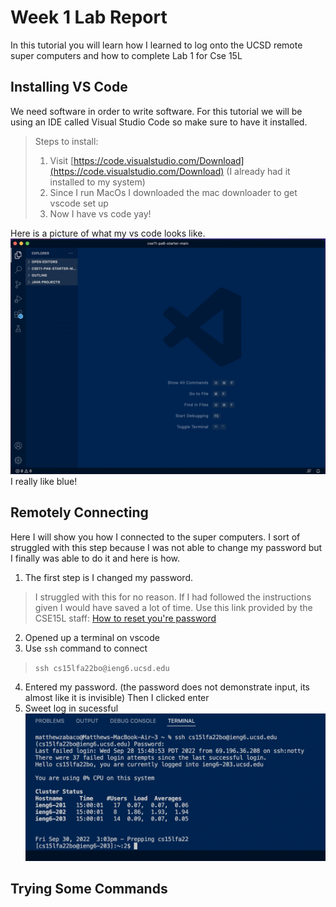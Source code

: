 # Week 1 Lab Report
In this tutorial you will learn how I learned to log onto the UCSD remote super computers and how to complete Lab 1 for Cse 15L
## Installing VS Code
We need software in order to write software. For this tutorial we will be using an IDE called Visual Studio Code so make sure to have it installed.

> Steps to install:
> 1. Visit [https://code.visualstudio.com/Download](https://code.visualstudio.com/Download) (I already had it installed to my system)
> 2. Since I run MacOs I downloaded the mac downloader to get vscode set up
> 3. Now I have vs code yay!

Here is a picture of what my vs code looks like.
![Image](vsCodeScreenshot.png)
I really like blue!
## Remotely Connecting
Here I will show you how I connected to the super computers. I sort of struggled with this step because I was not able to change my password but I finally was able to do it and here is how.

1. The first step is I changed my password. 

> I struggled with this for no reason. If I had followed the instructions given I would have saved a lot of time. Use this link provided by the CSE15L staff: [How to reset you're password](https://docs.google.com/document/d/1hs7CyQeh-MdUfM9uv99i8tqfneos6Y8bDU0uhn1wqho/edit)

2. Opened up a terminal on vscode
3. Use `ssh` command to connect
> `ssh cs15lfa22bo@ieng6.ucsd.edu`
4. Entered my password. (the password does not demonstrate input, its almost like it is invisible) Then I clicked enter
5. Sweet log in sucessful
![Image](sshScreenshot.png)
## Trying Some Commands